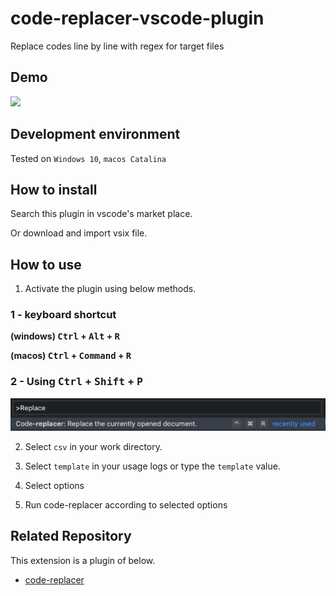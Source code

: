 # code-replacer-vscode-plugin

Replace codes line by line with regex for target files

## Demo

<img src="./image/demo.gif" />

## Development environment

Tested on `Windows 10`, `macos Catalina`

## How to install

Search this plugin in vscode's market place.

Or download and import vsix file.

## How to use

1. Activate the plugin using below methods.

### 1 - keyboard shortcut

**(windows) <kbd>Ctrl</kbd> + <kbd>Alt</kbd> + <kbd>R</kbd>**

**(macos) <kbd>Ctrl</kbd> + <kbd>Command</kbd> + <kbd>R</kbd>**

### 2 - Using <kbd>Ctrl</kbd> + <kbd>Shift</kbd> + <kbd>P</kbd>

<img src="./image/ctrlshiftp.png" />


2. Select `csv` in your work directory. 

3. Select `template` in your usage logs or type the `template` value.

4. Select options

5. Run code-replacer according to selected options

## Related Repository

This extension is a plugin of below.

* [code-replacer](https://github.com/jopemachine/code-replacer)



